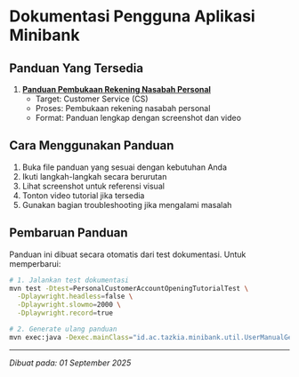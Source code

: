 # Dokumentasi Pengguna Aplikasi Minibank

## Panduan Yang Tersedia

1. **[Panduan Pembukaan Rekening Nasabah Personal](panduan-pembukaan-rekening-nasabah-personal.md)**
   - Target: Customer Service (CS)
   - Proses: Pembukaan rekening nasabah personal
   - Format: Panduan lengkap dengan screenshot dan video

## Cara Menggunakan Panduan

1. Buka file panduan yang sesuai dengan kebutuhan Anda
2. Ikuti langkah-langkah secara berurutan
3. Lihat screenshot untuk referensi visual
4. Tonton video tutorial jika tersedia
5. Gunakan bagian troubleshooting jika mengalami masalah

## Pembaruan Panduan

Panduan ini dibuat secara otomatis dari test dokumentasi. Untuk memperbarui:

```bash
# 1. Jalankan test dokumentasi
mvn test -Dtest=PersonalCustomerAccountOpeningTutorialTest \
  -Dplaywright.headless=false \
  -Dplaywright.slowmo=2000 \
  -Dplaywright.record=true

# 2. Generate ulang panduan
mvn exec:java -Dexec.mainClass="id.ac.tazkia.minibank.util.UserManualGenerator"
```

---

*Dibuat pada: 01 September 2025*

